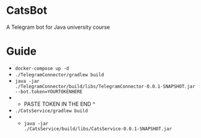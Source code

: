 # CatsBot
A Telegram bot for Java university course

# Guide
* <code>docker-compose up -d</code>
* <code>./TelegramConnector/gradlew build</code>
* <code>java -jar ./TelegramConnector/build/libs/TelegramConnector-0.0.1-SNAPSHOT.jar --bot.token=YOURTOKENHERE</code>
* * PASTE TOKEN IN THE END ^
* <code>./CatsService/gradlew build</code>
* * <code>java -jar ./CatsService/build/libs/CatsService-0.0.1-SNAPSHOT.jar</code>
